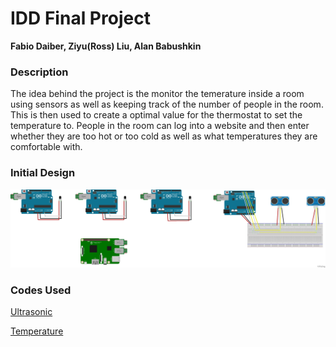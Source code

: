 # IDD Final Project

**Fabio Daiber, Ziyu(Ross) Liu, Alan Babushkin**

### Description

The idea behind the project is the monitor the temerature inside a room using sensors as well as keeping track of the number of people in the room. This is then used to create a optimal value for the thermostat to set the temperature to. People in the room can log into a website and then enter whether they are too hot or too cold as well as what temperatures they are comfortable with. 

### Initial Design

![Design Schematic](https://github.com/ababushkin6/IDD-Fall19-FinalProject/blob/master/DDID%20Final%20Project%20Prototype%20Schematic.png)

### Codes Used

[Ultrasonic](https://github.com/ababushkin6/IDD-Fall19-FinalProject/blob/master/Ultrasonic_Intial_Coding.ino)

[Temperature](https://github.com/ababushkin6/IDD-Fall19-FinalProject/blob/master/Temperature_Sensor_Inital.ino)




